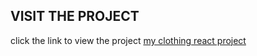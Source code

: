 ## VISIT THE PROJECT

click the link to view the project [my clothing react project](https://vishclth.netlify.app)